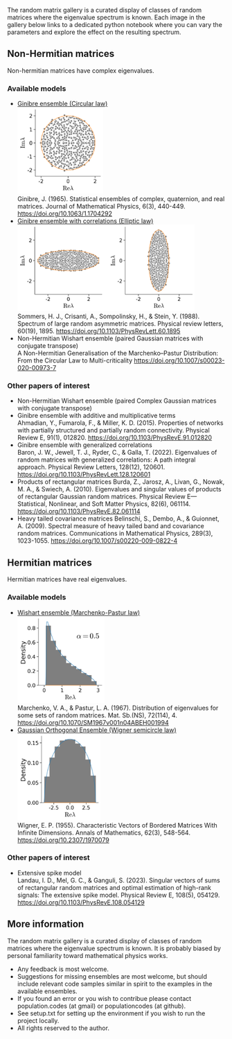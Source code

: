 
The random matrix gallery is a curated display of classes of random matrices where the eigenvalue spectrum is known. Each image in the gallery below links to a dedicated python notebook where you can vary the parameters and explore the effect on the resulting spectrum.

## Non-Hermitian matrices
Non-hermitian matrices have complex eigenvalues.
### Available models
 * [Ginibre ensemble (Circular law)  
   <img src="images/Ginibre.png" alt="Ginibre ensemble (Circular law)" href="ensembles/Ginibre.ipynb" height="200"/>](ensembles/Ginibre.ipynb)  
   Ginibre, J. (1965). Statistical ensembles of complex, quaternion, and real matrices. Journal of Mathematical Physics, 6(3), 440-449. https://doi.org/10.1063/1.1704292
 * [Ginibre ensemble with correlations (Elliptic law)  
   <img src="images/Elliptic.png" href="ensembles/Elliptic.ipynb" alt="Ginibre ensemble with correlations (Elliptic law)" height="200"/>](ensembles/Elliptic.ipynb)  
   Sommers, H. J., Crisanti, A., Sompolinsky, H., & Stein, Y. (1988). Spectrum of large random asymmetric matrices. Physical review letters, 60(19), 1895. https://doi.org/10.1103/PhysRevLett.60.1895
 * Non-Hermitian Wishart ensemble (paired Gaussian matrices with conjugate transpose)  
   A Non-Hermitian Generalisation of the Marchenko–Pastur Distribution: From the Circular Law to Multi-criticality https://doi.org/10.1007/s00023-020-00973-7

### Other papers of interest
 * Non-Hermitian Wishart ensemble (paired Complex Gaussian matrices with conjugate transpose)
 * Ginibre ensemble with additive and multiplicative terms  
   Ahmadian, Y., Fumarola, F., & Miller, K. D. (2015). Properties of networks with partially structured and partially random connectivity. Physical Review E, 91(1), 012820. https://doi.org/10.1103/PhysRevE.91.012820
 * Ginibre ensemble with generalized correlations  
   Baron, J. W., Jewell, T. J., Ryder, C., & Galla, T. (2022). Eigenvalues of random matrices with generalized correlations: A path integral approach. Physical Review Letters, 128(12), 120601. https://doi.org/10.1103/PhysRevLett.128.120601
 * Products of rectangular matrices
   Burda, Z., Jarosz, A., Livan, G., Nowak, M. A., & Swiech, A. (2010). Eigenvalues and singular values of products of rectangular Gaussian random matrices. Physical Review E—Statistical, Nonlinear, and Soft Matter Physics, 82(6), 061114. https://doi.org/10.1103/PhysRevE.82.061114
 * Heavy tailed covariance matrices
   Belinschi, S., Dembo, A., & Guionnet, A. (2009). Spectral measure of heavy tailed band and covariance random matrices. Communications in Mathematical Physics, 289(3), 1023-1055. https://doi.org/10.1007/s00220-009-0822-4
   
 
## Hermitian matrices
Hermitian matrices have real eigenvalues.
### Available models
 * [Wishart ensemble (Marchenko-Pastur law)  
   <img src="images/Wishart.png" href="ensembles/Wishart.ipynb" alt="Wishart ensemble (Marchenko-Pastur law)" height="200"/>](ensembles/Wishart.ipynb)  
   Marchenko, V. A., & Pastur, L. A. (1967). Distribution of eigenvalues for some sets of random matrices. Mat. Sb.(NS), 72(114), 4. https://doi.org/10.1070/SM1967v001n04ABEH001994
 * [Gaussian Orthogonal Ensemble (Wigner semicircle law)  
   <img src="images/Wigner.png" href="ensembles/Wigner.ipynb" alt="Gaussian Orthogonal Ensemble (Wigner semicircle law)" height="200"/>](ensembles/Wigner.ipynb)  
   Wigner, E. P. (1955). Characteristic Vectors of Bordered Matrices With Infinite Dimensions. Annals of Mathematics, 62(3), 548-564. https://doi.org/10.2307/1970079

### Other papers of interest
 * Extensive spike model  
   Landau, I. D., Mel, G. C., & Ganguli, S. (2023). Singular vectors of sums of rectangular random matrices and optimal estimation of high-rank signals: The extensive spike model. Physical Review E, 108(5), 054129. https://doi.org/10.1103/PhysRevE.108.054129

## More information
The random matrix gallery is a curated display of classes of random matrices where the eigenvalue spectrum is known. It is probably biased by personal familiarity toward mathematical physics works.

 * Any feedback is most welcome. 
 * Suggestions for missing ensembles are most welcome, but should include relevant code samples similar in spirit to the examples in the available ensembles.
 * If you found an error or you wish to contribue please contact population.codes (at gmail) or populationcodes (at github).
 * See setup.txt for setting up the environment if you wish to run the project locally.
 * All rights reserved to the author.